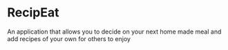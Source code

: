 # RecipEat
An application that allows you to decide on your next home made meal and add recipes of your own for others to enjoy
